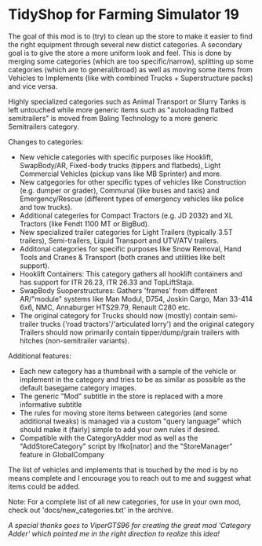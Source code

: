 # TidyShop for Farming Simulator 19

The goal of this mod is to (try) to clean up the store to make it easier to find the right equipment through several new distict categories. A secondary goal is to give the store a more uniform look and feel. This is done by merging some categories (which are too specific/narrow), splitting up some categories (which are to general/broad) as well as moving some items from Vehicles to Implements (like with combined Trucks + Superstructure packs) and vice versa.

Highly specialized categories such as Animal Transport or Slurry Tanks is left untouched while more generic items such as "autoloading flatbed semitrailers" is moved from Baling Technology to a more generic Semitrailers category.

Changes to categories:      
- New vehicle categories with specific purposes like Hooklift, SwapBody/AR, Fixed-body trucks (tippers and flatbeds), Light Commercial Vehicles (pickup vans like MB Sprinter) and more.
- New catgegories for other specific types of vehicles like Construction (e.g. dumper or grader), Communal (like buses and taxis) and Emergency/Rescue (different types of emergency vehicles like police and tow trucks).
- Additional categeries for Compact Tractors (e.g. JD 2032) and XL Tractors (like Fendt 1100 MT or BigBud).
- New specialized trailer categories for Light Trailers (typically 3.5T trailers), Semi-trailers, Liquid Transport and UTV/ATV trailers.
- Additonal categories for specific purposes like Snow Removal, Hand Tools and Cranes & Transport (both cranes and utilities like belt support).
- Hooklift Containers: This category gathers all hooklift containers and has support for ITR 26.23, ITR 26.33 and TopLiftStaja.
- SwapBody Suoperstructures: Gathers 'frames' from different AR/"module" systems like Man Modul, D754, Joskin Cargo, Man 33-414 6x6, NMC, Annaburger HTS29.79, Renault C280 etc.
- The original category for Trucks should now (mostly) contain semi-trailer trucks ('road tractors'/'articulated lorry') and the original category Trailers should now primarily contain tipper/dump/grain trailers with hitches (non-semitrailer variants).

Additional features:
- Each new category has a thumbnail with a sample of the vehicle or implement in the category and tries to be as similar as possible as the default basegame category images.
- The generic "Mod" subtitle in the store is replaced with a more informative subtitle
- The rules for moving store items between categories (and some additional tweaks) is managed via a custom "query language" which should make it (fairly) simple to add your own rules if desired.
- Compatible with the CategoryAdder mod as well as the "AddStoreCategory" script by Ifko[nator] and the "StoreManager" feature in GlobalCompany

The list of vehicles and implements that is touched by the mod is by no means complete and I encourage you to reach out to me and suggest what items could be added. 

Note: For a complete list of all new categories, for use in your own mod, check out 'docs/new_categories.txt' in the archive.

*A special thanks goes to ViperGTS96 for creating the great mod 'Category Adder' which pointed me in the right direction to realize this idea!*

